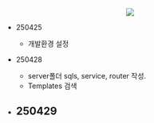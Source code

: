 <div align = center>
  <img src="https://capsule-render.vercel.app/api?type=Venom&color=gradient&height=300&section=header&text=Yedam%20FinalProject1&fontSize=70&animation=fadeIn&fontAlignY=38&desc=Yedam%20Fullstack%20class&descAlignY=60&descAlign=77"/>
</div>

- 250425
  - 개발환경 설정

- 250428
  - server폴더 sqls, service, router 작성.
  - Templates 검색

- 250429
  - 
